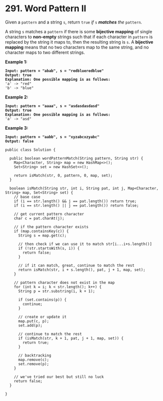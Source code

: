 # 291. Word Pattern II

Given a `pattern` and a string `s`, return `true` _if_ `s` _**matches** the_ `pattern`_._

A string `s` matches a `pattern` if there is some **bijective mapping** of single characters to **non-empty** strings such that if each character in `pattern` is replaced by the string it maps to, then the resulting string is `s`. A **bijective mapping** means that no two characters map to the same string, and no character maps to two different strings.

&#x20;

**Example 1:**

<pre><code><strong>Input: pattern = "abab", s = "redblueredblue"
</strong><strong>Output: true
</strong><strong>Explanation: One possible mapping is as follows:
</strong>'a' -> "red"
'b' -> "blue"
</code></pre>

**Example 2:**

<pre><code><strong>Input: pattern = "aaaa", s = "asdasdasdasd"
</strong><strong>Output: true
</strong><strong>Explanation: One possible mapping is as follows:
</strong>'a' -> "asd"
</code></pre>

**Example 3:**

<pre><code><strong>Input: pattern = "aabb", s = "xyzabcxzyabc"
</strong><strong>Output: false
</strong></code></pre>

```
public class Solution {
  
  public boolean wordPatternMatch(String pattern, String str) {
    Map<Character, String> map = new HashMap<>();
    Set<String> set = new HashSet<>();
    
    return isMatch(str, 0, pattern, 0, map, set);
  }
  
  boolean isMatch(String str, int i, String pat, int j, Map<Character, String> map, Set<String> set) {
    // base case
    if (i == str.length() && j == pat.length()) return true;
    if (i == str.length() || j == pat.length()) return false;
    
    // get current pattern character
    char c = pat.charAt(j);
    
    // if the pattern character exists
    if (map.containsKey(c)) {
      String s = map.get(c);
      
      // then check if we can use it to match str[i...i+s.length()]
      if (!str.startsWith(s, i)) {
        return false;
      }
      
      // if it can match, great, continue to match the rest
      return isMatch(str, i + s.length(), pat, j + 1, map, set);
    }
    
    // pattern character does not exist in the map
    for (int k = i; k < str.length(); k++) {
      String p = str.substring(i, k + 1);

      if (set.contains(p)) {
        continue;
      }

      // create or update it
      map.put(c, p);
      set.add(p);
      
      // continue to match the rest
      if (isMatch(str, k + 1, pat, j + 1, map, set)) {
        return true;
      }

      // backtracking
      map.remove(c);
      set.remove(p);
    }
    
    // we've tried our best but still no luck
    return false;
  }
  
}
```
